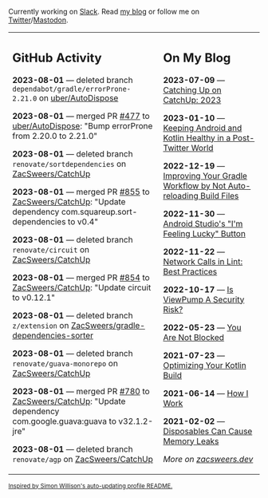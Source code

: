 Currently working on [Slack](https://slack.com/). Read [my blog](https://zacsweers.dev/) or follow me on [Twitter](https://twitter.com/ZacSweers)/[Mastodon](https://hachyderm.io/@ZacSweers).

<table><tr><td valign="top" width="60%">

## GitHub Activity
<!-- githubActivity starts -->
**2023-08-01** — deleted branch `dependabot/gradle/errorProne-2.21.0` on [uber/AutoDispose](https://github.com/uber/AutoDispose)

**2023-08-01** — merged PR [#477](https://github.com/uber/AutoDispose/pull/477) to [uber/AutoDispose](https://github.com/uber/AutoDispose): "Bump errorProne from 2.20.0 to 2.21.0"

**2023-08-01** — deleted branch `renovate/sortdependencies` on [ZacSweers/CatchUp](https://github.com/ZacSweers/CatchUp)

**2023-08-01** — merged PR [#855](https://github.com/ZacSweers/CatchUp/pull/855) to [ZacSweers/CatchUp](https://github.com/ZacSweers/CatchUp): "Update dependency com.squareup.sort-dependencies to v0.4"

**2023-08-01** — deleted branch `renovate/circuit` on [ZacSweers/CatchUp](https://github.com/ZacSweers/CatchUp)

**2023-08-01** — merged PR [#854](https://github.com/ZacSweers/CatchUp/pull/854) to [ZacSweers/CatchUp](https://github.com/ZacSweers/CatchUp): "Update circuit to v0.12.1"

**2023-08-01** — deleted branch `z/extension` on [ZacSweers/gradle-dependencies-sorter](https://github.com/ZacSweers/gradle-dependencies-sorter)

**2023-08-01** — deleted branch `renovate/guava-monorepo` on [ZacSweers/CatchUp](https://github.com/ZacSweers/CatchUp)

**2023-08-01** — merged PR [#780](https://github.com/ZacSweers/CatchUp/pull/780) to [ZacSweers/CatchUp](https://github.com/ZacSweers/CatchUp): "Update dependency com.google.guava:guava to v32.1.2-jre"

**2023-08-01** — deleted branch `renovate/agp` on [ZacSweers/CatchUp](https://github.com/ZacSweers/CatchUp)
<!-- githubActivity ends -->
</td><td valign="top" width="40%">

## On My Blog
<!-- blog starts -->
**2023-07-09** — [Catching Up on CatchUp: 2023](https://www.zacsweers.dev/catching-up-on-catchup-2023/)

**2023-01-10** — [Keeping Android and Kotlin Healthy in a Post-Twitter World](https://www.zacsweers.dev/keeping-android-healthy/)

**2022-12-19** — [Improving Your Gradle Workflow by Not Auto-reloading Build Files](https://www.zacsweers.dev/improving-your-workflow-by-not-auto-reloading-build-files/)

**2022-11-30** — [Android Studio's "I'm Feeling Lucky" Button](https://www.zacsweers.dev/android-studios-im-feeling-lucky-button/)

**2022-11-22** — [Network Calls in Lint: Best Practices](https://www.zacsweers.dev/network-calls-in-lint-best-practices/)

**2022-10-17** — [Is ViewPump A Security Risk?](https://www.zacsweers.dev/is-viewpump-a-security-risk/)

**2022-05-23** — [You Are Not Blocked](https://www.zacsweers.dev/you-are-not-blocked/)

**2021-07-23** — [Optimizing Your Kotlin Build](https://www.zacsweers.dev/optimizing-your-kotlin-build/)

**2021-06-14** — [How I Work](https://www.zacsweers.dev/how-i-work/)

**2021-02-02** — [Disposables Can Cause Memory Leaks](https://www.zacsweers.dev/disposables-can-cause-memory-leaks/)
<!-- blog ends -->
_More on [zacsweers.dev](https://zacsweers.dev/)_
</td></tr></table>

<sub><a href="https://simonwillison.net/2020/Jul/10/self-updating-profile-readme/">Inspired by Simon Willison's auto-updating profile README.</a></sub>
